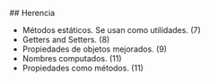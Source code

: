 ## Herencia

* Métodos estáticos. Se usan como utilidades. (7)
* Getters and Setters. (8)
* Propiedades de objetos mejorados. (9)
* Nombres computados. (11)
* Propiedades como métodos. (11)
